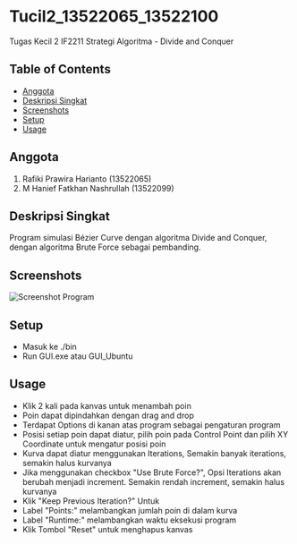 # Tucil2_13522065_13522100
Tugas Kecil 2 IF2211 Strategi Algoritma -  Divide and Conquer

## Table of Contents
* [Anggota](#anggota)
* [Deskripsi Singkat](#deskripsi-singkat)
* [Screenshots](#screenshots)
* [Setup](#setup)
* [Usage](#usage)

## Anggota 
1. Rafiki Prawira Harianto (13522065)
2. M Hanief Fatkhan Nashrullah (13522099)

## Deskripsi Singkat
Program simulasi Bézier Curve dengan algoritma Divide and Conquer, dengan algoritma Brute Force sebagai pembanding.

## Screenshots
![Screenshot Program](https://cdn.discordapp.com/attachments/669015264242958339/1219330480990589028/image.png?ex=660ae900&is=65f87400&hm=93ddc43c129044c74aa70345f8399981e130042c48611f085a4585185f873070&)

## Setup
- Masuk ke ./bin
- Run GUI.exe atau GUI_Ubuntu

## Usage
- Klik 2 kali pada kanvas untuk menambah poin
- Poin dapat dipindahkan dengan drag and drop
- Terdapat Options di kanan atas program sebagai pengaturan program
- Posisi setiap poin dapat diatur, pilih poin pada Control Point dan pilih XY Coordinate untuk mengatur posisi poin
- Kurva dapat diatur menggunakan Iterations, Semakin banyak iterations, semakin halus kurvanya
- Jika menggunakan checkbox "Use Brute Force?", Opsi Iterations akan berubah menjadi increment. Semakin rendah increment, semakin halus kurvanya
- Klik "Keep Previous Iteration?" Untuk 
- Label "Points:" melambangkan jumlah poin di dalam kurva
- Label "Runtime:" melambangkan waktu eksekusi program
- Klik Tombol "Reset" untuk menghapus kanvas